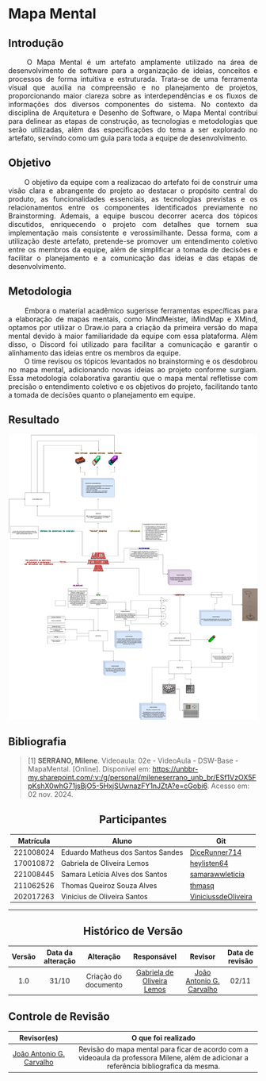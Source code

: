 # Mapa Mental

## Introdução

<div align="justify">&emsp;&emsp;
O Mapa Mental é um artefato amplamente utilizado na área de desenvolvimento de software para a organização de ideias, conceitos e processos de forma intuitiva e estruturada. Trata-se de uma ferramenta visual que auxilia na compreensão e no planejamento de projetos, proporcionando maior clareza sobre as interdependências e os fluxos de informações dos diversos componentes do sistema. No contexto da disciplina de Arquitetura e Desenho de Software, o Mapa Mental contribui para delinear as etapas de construção, as tecnologias e metodologias que serão utilizadas, além das especificações do tema a ser explorado no artefato, servindo como um guia para toda a equipe de desenvolvimento.
</div>

## Objetivo

<div align="justify">&emsp;&emsp;
O objetivo da equipe com a realizacao do artefato foi de construir uma visão clara e abrangente do projeto ao destacar o propósito central do produto, as funcionalidades essenciais, as tecnologias previstas e os relacionamentos entre os componentes identificados previamente no Brainstorming. Ademais, a equipe buscou decorrer acerca dos tópicos discutidos, enriquecendo o projeto com detalhes que tornem sua implementação mais consistente e verossimilhante. Dessa forma, com a utilização deste artefato, pretende-se promover um entendimento coletivo entre os membros da equipe, além de simplificar a tomada de decisões e facilitar o planejamento e a comunicação das ideias e das etapas de desenvolvimento. 
</div>

## Metodologia

<div align="justify">&emsp;&emsp;
Embora o material acadêmico sugerisse ferramentas específicas para a elaboração de mapas mentais, como MindMeister, iMindMap e XMind, optamos por utilizar o Draw.io para a criação da primeira versão do mapa mental devido à maior familiaridade da equipe com essa plataforma. Além disso, o Discord foi utilizado para facilitar a comunicação e garantir o alinhamento das ideias entre os membros da equipe.
</div>
<div align="justify">&emsp;&emsp;
O time revisou os tópicos levantados no brainstorming e os desdobrou no mapa mental, adicionando novas ideias ao projeto conforme surgiam. Essa metodologia colaborativa garantiu que o mapa mental refletisse com precisão o entendimento coletivo e os objetivos do projeto, facilitando tanto a tomada de decisões quanto o planejamento em equipe.
</div>

## Resultado

![Mapa Mental](../../assets/mapamental.png)

## Bibliografia

> [1] **SERRANO, Milene**. Videoaula: 02e - VideoAula - DSW-Base - MapaMental. [Online]. Disponível em: https://unbbr-my.sharepoint.com/:v:/g/personal/mileneserrano_unb_br/ESf1VzOX5FpKshX0whG71jsBjO5-5HxjSUwnazFY1nJZtA?e=cGobi6. Acesso em: 02 nov. 2024.

<center>

## Participantes

</center>

<div style="margin: 0 auto; width: fit-content;">

| Matrícula | Aluno                             | Git                                                           |
|-----------|-----------------------------------|---------------------------------------------------------------|
| 221008024 | Eduardo Matheus dos Santos Sandes | [DiceRunner714](https://github.com/DiceRunner714)             |
| 170010872 | Gabriela de Oliveira Lemos        | [heylisten64](https://github.com/heylisten64)                 |
| 221008445 | Samara Letícia Alves dos Santos   | [samarawwleticia](https://github.com/samarawwleticia)         |
| 211062526 | Thomas Queiroz Souza Alves        | [thmasq](https://github.com/thmasq)                           |
| 202017263 | Vinicius de Oliveira Santos       | [ViniciussdeOliveira](https://github.com/ViniciussdeOliveira) |

</div>

---

<center>

## Histórico de Versão

</center>

<div style="margin: 0 auto; width: fit-content;">

| Versão | Data da alteração |      Alteração       |                         Responsável                          |                          Revisor                          | Data de revisão |
|:------:|:-----------------:|:--------------------:|:------------------------------------------------------------:|:---------------------------------------------------------:|:---------------:|
|  1.0   |       31/10       | Criação do documento | [Gabriela de Oliveira Lemos](https://github.com/heylisten64) | [João Antonio G. Carvalho](https://github.com/joaoseisei) |      02/11      |

</div>

## Controle de Revisão

|                        Revisor(es)                        |                                                           O que foi realizado                                                            |
|:---------------------------------------------------------:|:----------------------------------------------------------------------------------------------------------------------------------------:|
| [João Antonio G. Carvalho](https://github.com/joaoseisei) | Revisão do mapa mental para ficar de acordo com a videoaula da professora Milene, além de adicionar a referência bibliografica da mesma. |
